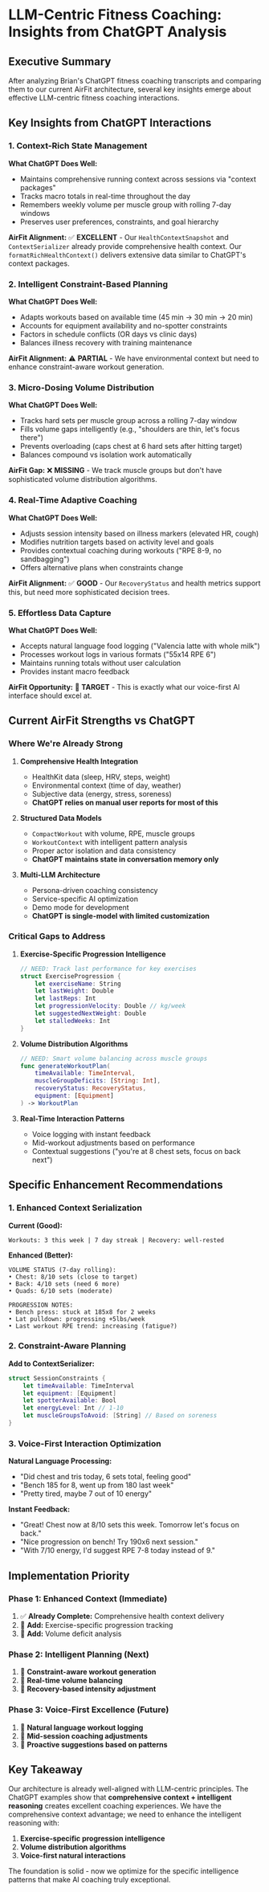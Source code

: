 # LLM-Centric Fitness Coaching: Insights from ChatGPT Analysis

## Executive Summary

After analyzing Brian's ChatGPT fitness coaching transcripts and comparing them to our current AirFit architecture, several key insights emerge about effective LLM-centric fitness coaching interactions.

## Key Insights from ChatGPT Interactions

### 1. **Context-Rich State Management**
**What ChatGPT Does Well:**
- Maintains comprehensive running context across sessions via "context packages"
- Tracks macro totals in real-time throughout the day
- Remembers weekly volume per muscle group with rolling 7-day windows
- Preserves user preferences, constraints, and goal hierarchy

**AirFit Alignment:** ✅ **EXCELLENT** - Our `HealthContextSnapshot` and `ContextSerializer` already provide comprehensive health context. Our `formatRichHealthContext()` delivers extensive data similar to ChatGPT's context packages.

### 2. **Intelligent Constraint-Based Planning**
**What ChatGPT Does Well:**
- Adapts workouts based on available time (45 min → 30 min → 20 min)
- Accounts for equipment availability and no-spotter constraints
- Factors in schedule conflicts (OR days vs clinic days)
- Balances illness recovery with training maintenance

**AirFit Alignment:** ⚠️ **PARTIAL** - We have environmental context but need to enhance constraint-aware workout generation.

### 3. **Micro-Dosing Volume Distribution**
**What ChatGPT Does Well:**
- Tracks hard sets per muscle group across a rolling 7-day window
- Fills volume gaps intelligently (e.g., "shoulders are thin, let's focus there")
- Prevents overloading (caps chest at 6 hard sets after hitting target)
- Balances compound vs isolation work automatically

**AirFit Gap:** ❌ **MISSING** - We track muscle groups but don't have sophisticated volume distribution algorithms.

### 4. **Real-Time Adaptive Coaching**
**What ChatGPT Does Well:**
- Adjusts session intensity based on illness markers (elevated HR, cough)
- Modifies nutrition targets based on activity level and goals
- Provides contextual coaching during workouts ("RPE 8-9, no sandbagging")
- Offers alternative plans when constraints change

**AirFit Alignment:** ✅ **GOOD** - Our `RecoveryStatus` and health metrics support this, but need more sophisticated decision trees.

### 5. **Effortless Data Capture**
**What ChatGPT Does Well:**
- Accepts natural language food logging ("Valencia latte with whole milk")
- Processes workout logs in various formats ("55x14 RPE 6")
- Maintains running totals without user calculation
- Provides instant macro feedback

**AirFit Opportunity:** 🎯 **TARGET** - This is exactly what our voice-first AI interface should excel at.

## Current AirFit Strengths vs ChatGPT

### Where We're Already Strong

1. **Comprehensive Health Integration**
   - HealthKit data (sleep, HRV, steps, weight)
   - Environmental context (time of day, weather)
   - Subjective data (energy, stress, soreness)
   - **ChatGPT relies on manual user reports for most of this**

2. **Structured Data Models**
   - `CompactWorkout` with volume, RPE, muscle groups
   - `WorkoutContext` with intelligent pattern analysis
   - Proper actor isolation and data consistency
   - **ChatGPT maintains state in conversation memory only**

3. **Multi-LLM Architecture**
   - Persona-driven coaching consistency
   - Service-specific AI optimization
   - Demo mode for development
   - **ChatGPT is single-model with limited customization**

### Critical Gaps to Address

1. **Exercise-Specific Progression Intelligence**
   ```swift
   // NEED: Track last performance for key exercises
   struct ExerciseProgression {
       let exerciseName: String
       let lastWeight: Double
       let lastReps: Int
       let progressionVelocity: Double // kg/week
       let suggestedNextWeight: Double
       let stalledWeeks: Int
   }
   ```

2. **Volume Distribution Algorithms**
   ```swift
   // NEED: Smart volume balancing across muscle groups
   func generateWorkoutPlan(
       timeAvailable: TimeInterval,
       muscleGroupDeficits: [String: Int],
       recoveryStatus: RecoveryStatus,
       equipment: [Equipment]
   ) -> WorkoutPlan
   ```

3. **Real-Time Interaction Patterns**
   - Voice logging with instant feedback
   - Mid-workout adjustments based on performance
   - Contextual suggestions ("you're at 8 chest sets, focus on back next")

## Specific Enhancement Recommendations

### 1. Enhanced Context Serialization

**Current (Good):**
```
Workouts: 3 this week | 7 day streak | Recovery: well-rested
```

**Enhanced (Better):**
```
VOLUME STATUS (7-day rolling):
• Chest: 8/10 sets (close to target)
• Back: 4/10 sets (need 6 more)
• Quads: 6/10 sets (moderate)

PROGRESSION NOTES:
• Bench press: stuck at 185x8 for 2 weeks
• Lat pulldown: progressing +5lbs/week
• Last workout RPE trend: increasing (fatigue?)
```

### 2. Constraint-Aware Planning

**Add to ContextSerializer:**
```swift
struct SessionConstraints {
    let timeAvailable: TimeInterval
    let equipment: [Equipment]
    let spotterAvailable: Bool
    let energyLevel: Int // 1-10
    let muscleGroupsToAvoid: [String] // Based on soreness
}
```

### 3. Voice-First Interaction Optimization

**Natural Language Processing:**
- "Did chest and tris today, 6 sets total, feeling good"
- "Bench 185 for 8, went up from 180 last week"
- "Pretty tired, maybe 7 out of 10 energy"

**Instant Feedback:**
- "Great! Chest now at 8/10 sets this week. Tomorrow let's focus on back."
- "Nice progression on bench! Try 190x6 next session."
- "With 7/10 energy, I'd suggest RPE 7-8 today instead of 9."

## Implementation Priority

### Phase 1: Enhanced Context (Immediate)
1. ✅ **Already Complete:** Comprehensive health context delivery
2. 🎯 **Add:** Exercise-specific progression tracking
3. 🎯 **Add:** Volume deficit analysis

### Phase 2: Intelligent Planning (Next)
1. 🎯 **Constraint-aware workout generation**
2. 🎯 **Real-time volume balancing**
3. 🎯 **Recovery-based intensity adjustment**

### Phase 3: Voice-First Excellence (Future)
1. 🎯 **Natural language workout logging**
2. 🎯 **Mid-session coaching adjustments**
3. 🎯 **Proactive suggestions based on patterns**

## Key Takeaway

Our architecture is already well-aligned with LLM-centric principles. The ChatGPT examples show that **comprehensive context + intelligent reasoning** creates excellent coaching experiences. We have the comprehensive context advantage; we need to enhance the intelligent reasoning with:

1. **Exercise-specific progression intelligence**
2. **Volume distribution algorithms** 
3. **Voice-first natural interactions**

The foundation is solid - now we optimize for the specific intelligence patterns that make AI coaching truly exceptional.